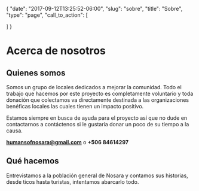 {
  "date": "2017-09-12T13:25:52-06:00",
  "slug": "sobre",
  "title": "Sobre",
  "type": "page",
  "call_to_action": [

  ]
}
# Acerca de nosotros
      

## Quienes somos
      

Somos un grupo de locales dedicados a mejorar la comunidad. Todo el trabajo que hacemos por este proyecto es completamente voluntario y toda donación que colectamos va directamente destinada a las organizaciones benéficas locales las cuales tienen un impacto positivo. 
      

Estamos siempre en busca de ayuda para el proyecto así que no dude en contactarnos a contáctenos si le gustaría donar un poco de su tiempo a la causa.

**humansofnosara@gmail.com** o **+506 84614297**
      

## Qué hacemos
      

Entrevistamos a la población general de Nosara y contamos sus historias, desde ticos hasta turistas, intentamos abarcarlo todo.